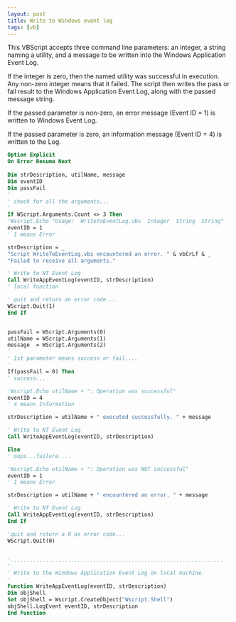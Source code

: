 ```yaml
---
layout: post
title: Write to Windows event log
tags: [vb]
---
```


This VBScript accepts three command line parameters:
an integer, a string naming a utility, and a message to
be written into the Windows Application Event Log.

If the integer is zero, then the named utility was
successful in execution. Any non-zero integer means
that it failed. The script then writes the pass or
fail result to the Windows Application Event Log,
along with the passed message string.

If the passed parameter is non-zero, an error message
(Event ID = 1) is written to Windows Event Log.

If the passed parameter is zero, an information
message (Event ID = 4) is written to the Log.

```vb
Option Explicit
On Error Resume Next
 
Dim strDescription, utilName, message
Dim eventID
Dim passFail
'
' check for all the arguments...
'
If WScript.Arguments.Count <> 3 Then
'Wscript.Echo "Usage:  WriteToEventLog.vbs  Integer  String  String"
eventID = 1
' 1 means Error

strDescription = _
"Script WriteToEventLog.vbs encountered an error. " & vbCrLf & _
"Failed to receive all arguments."

' Write to NT Event Log
Call WriteAppEventLog(eventID, strDescription)
' local function

' quit and return an error code...
WScript.Quit(1)
End If


passFail = WScript.Arguments(0)
utilName = WScript.Arguments(1)
message  = WScript.Arguments(2)
'
' 1st parameter means success or fail....
'
If(passFail = 0) Then
' success...

'Wscript.Echo utilName + ": Operation was successful"
eventID = 4
' 4 means Information

strDescription = utilName + " executed successfully. " + message

' Write to NT Event Log
Call WriteAppEventLog(eventID, strDescription)

Else
' oops...failure....

'Wscript.Echo utilName + ": Operation was NOT successful"
eventID = 1
' 1 means Error

strDescription = utilName + " encountered an error. " + message

' Write to NT Event Log
Call WriteAppEventLog(eventID, strDescription)
End If 

'quit and return a 0 as error code...
WScript.Quit(0)


'...................................................................
'
' Write to the Windows Application Event Log on local machine.
'
Function WriteAppEventLog(eventID, strDescription)
Dim objShell
Set objShell = Wscript.CreateObject("Wscript.Shell")
objShell.LogEvent eventID, strDescription
End Function
```
